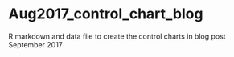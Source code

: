 # Aug2017_control_chart_blog
R markdown and data file to create the control charts in blog post September 2017
